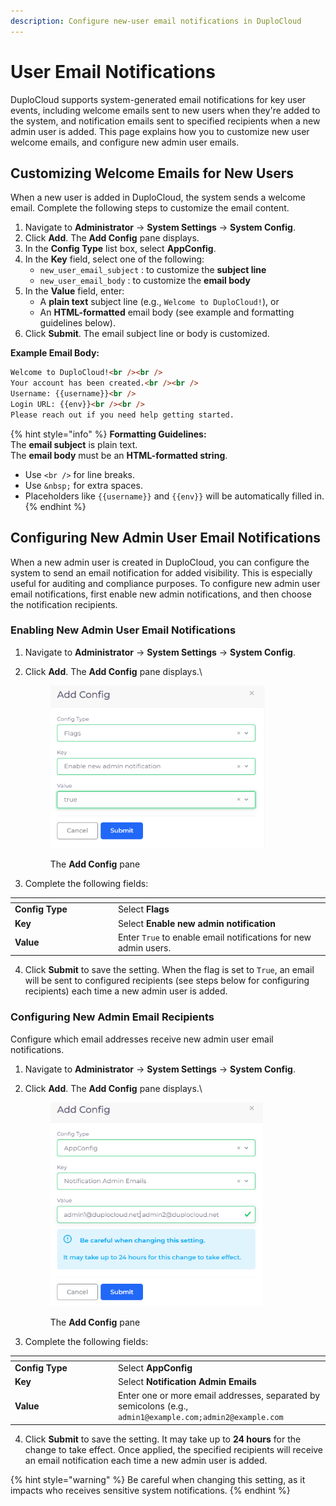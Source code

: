 ```yaml
---
description: Configure new-user email notifications in DuploCloud
---
```


# User Email Notifications

DuploCloud supports system-generated email notifications for key user events, including welcome emails sent to new users when they're added to the system, and notification emails sent to specified recipients when a new admin user is added. This page explains how you to customize new user welcome emails, and configure new admin user emails.

## Customizing Welcome Emails for New Users

When a new user is added in DuploCloud, the system sends a welcome email. Complete the following steps to customize the email content.

1. Navigate to **Administrator** → **System Settings** → **System Config**.
2. Click **Add**. The **Add Config** pane displays.
3. In the **Config Type** list box, select **AppConfig**.&#x20;
4. In the **Key** field, select one of the following:&#x20;
   * `new_user_email_subject` : to customize the **subject line**
   * `new_user_email_body` :  to customize the **email body**
5. In the **Value** field, enter:
   * A **plain text** subject line (e.g., `Welcome to DuploCloud!`), or
   * An **HTML-formatted** email body (see example and formatting guidelines below).
6. Click **Submit**. The email subject line or body is customized.&#x20;

**Example Email Body:**

```html
Welcome to DuploCloud!<br /><br />
Your account has been created.<br /><br />
Username: {{username}}<br />
Login URL: {{env}}<br /><br />
Please reach out if you need help getting started.
```

{% hint style="info" %}
**Formatting Guidelines:**\
The **email subject** is plain text.\
The **email body** must be an **HTML-formatted string**.&#x20;

* Use `<br />` for line breaks.
* Use `&nbsp;` for extra spaces.
* Placeholders like `{{username}}` and `{{env}}` will be automatically filled in.
{% endhint %}

## **Configuring New Admin User Email Notifications**&#x20;

When a new admin user is created in DuploCloud, you can configure the system to send an email notification for added visibility. This is especially useful for auditing and compliance purposes. To configure new admin user email notifications, first enable new admin notifications, and then choose the notification recipients.&#x20;

### **Enabling New Admin User Email Notifications**&#x20;

1. Navigate to **Administrator** -> **System Settings** -> **System Config**.
2.  Click **Add**. The **Add Config** pane displays.\


    <div align="left"><figure><img src="../.gitbook/assets/Screenshot (379).png" alt="" width="343"><figcaption><p>The <strong>Add Config</strong> pane</p></figcaption></figure></div>
3. Complete the following fields:

<table data-header-hidden><thead><tr><th width="150.888916015625"></th><th></th></tr></thead><tbody><tr><td><strong>Config Type</strong></td><td>Select <strong>Flags</strong></td></tr><tr><td><strong>Key</strong></td><td>Select <strong>Enable new admin notification</strong></td></tr><tr><td><strong>Value</strong></td><td>Enter <code>True</code> to enable email notifications for new admin users.</td></tr></tbody></table>

4. Click **Submit** to save the setting. When the flag is set to `True`, an email will be sent to configured recipients (see steps below for configuring recipients) each time a new admin user is added.&#x20;

### Configuring New Admin Email Recipients

Configure which email addresses receive new admin user email notifications.

1. Navigate to **Administrator** → **System Settings** → **System Config**.
2.  Click **Add**. The **Add Config** pane displays.\


    <div align="left"><figure><img src="../.gitbook/assets/Screenshot (469).png" alt="" width="340"><figcaption><p>The <strong>Add Config</strong> pane</p></figcaption></figure></div>
3. Complete the following fields:

<table data-header-hidden><thead><tr><th width="150.888916015625"></th><th></th></tr></thead><tbody><tr><td><strong>Config Type</strong></td><td>Select <strong>AppConfig</strong></td></tr><tr><td><strong>Key</strong></td><td>Select <strong>Notification Admin Emails</strong></td></tr><tr><td><strong>Value</strong></td><td>Enter one or more email addresses, separated by semicolons (e.g., <code>admin1@example.com;admin2@example.com</code></td></tr></tbody></table>

4. Click **Submit** to save the setting. It may take up to **24 hours** for the change to take effect. Once applied, the specified recipients will receive an email notification each time a new admin user is added.

{% hint style="warning" %}
Be careful when changing this setting, as it impacts who receives sensitive system notifications.
{% endhint %}
